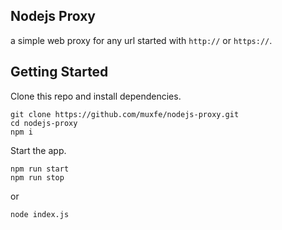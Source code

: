 ## Nodejs Proxy

a simple web proxy for any url started with `http://` or `https://`.

## Getting Started

Clone this repo and install dependencies.

```shell
git clone https://github.com/muxfe/nodejs-proxy.git
cd nodejs-proxy
npm i
```

Start the app.

```shell
npm run start
npm run stop
```

or

```shell
node index.js
```
